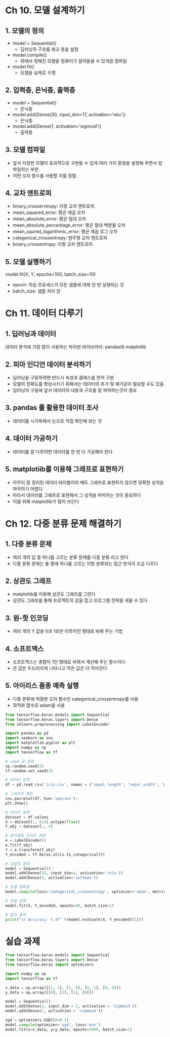 # Ch 10. 모델 설계하기
## 1. 모델의 정의
- model = Sequential()
  - 딥러닝의 구조를 짜고 층을 설정
- model.compile() 
  - 위에서 정해진 모델을 컴퓨터가 알아들을 수 있게끔 컴파일
- model.fit()
  - 모델을 실제로 수행

## 2. 입력층, 은닉층, 출력층
- model = Sequential()
  - 은닉층
- model.add(Dense(30, input_dim=17, activation='relu'))
  - 은닉층
- model.add(Dense(1, activation='sigmoid')) 
  - 출력층

## 3. 모델 컴파일
- 앞서 지정한 모델이 효과적으로 구현될 수 있게 여러 가지 환경을 설정해 주면서 컴파일하는 부분.
- 어떤 오차 함수를 사용할 지를 정함.

## 4. 교차 엔트로피
- binary_crosservtropy: 이항 교차 엔트로피
- mean_squared_error: 평균 제곱 오차
- mean_absolute_error: 평균 절대 오차
- mean_absolute_percentage_error: 평균 절대 백분율 오차
- mean_squred_logarithmic_error: 평균 제곱 로그 오차
- categorical_crossentropy: 범주형 교차 엔트로피
- binary_crossentropy: 이항 교차 엔트로피

## 5. 모델 실행하기
model.fit(X, Y, epochs=100, batch_size=10)
- epoch: 학습 프로세스가 모든 샘플에 대해 한 번 실행되는 것
- batch_size: 샘플 처리 양

# Ch 11. 데이터 다루기
## 1. 딥러닝과 데이터
데이터 분석에 가장 많이 사용하는 파이썬 라이브러리: pandas와 matplotlib

## 2. 피마 인디언 데이터 분석하기
- 딥러닝을 구동하려면 반드시 속성과 클래스를 먼저 구분
- 모델의 정확도를 향상시키기 위해서는 데이터의 추가 및 재가공이 필요할 수도 있음
- 딥러닝의 구동에 앞서 데이터의 내용과 구조를 잘 파악하는것이 중요

## 3. pandas 를 활용한 데이터 조사
- 데이터를 시각화해서 눈으로 직접 확인해 보는 것

## 4. 데이터 가공하기
- 데이터를 잘 다루려면 데이터를 한 번 더 가공해야 한다.

## 5. matplotiib를 이용해 그래프로 표현하기
- 아무리 잘 정리된 데이터 테이블이라 해도 그래프로 표현하지 않으면 정확한 성격을 파악하기 어렵다
- 따라서 데이터를 그래프로 표현해서 그 성격을 파악하는 것이 중요하다
- 이를 위해 matplotlib가 많이 쓰인다

# Ch 12. 다중 분류 문제 해결하기
## 1. 다중 분류 문제
- 여러 개의 답 중 하나를 고르는 분류 문제를 다중 분류 라고 한다
- 다중 분류 문제는 둘 중에 하나를 고르는 이항 분류와는 접근 방식이 조금 다르다

## 2. 상관도 그래프
- matplotlib를 이용해 상관도 그래프를 그린다
- 상관도 그래프를 통해 프로젝트의 감을 잡고 프로그램 전략을 세울 수 있다

## 3. 원-핫 인코딩
- 여러 개의 Y 값을 0과 1로만 이루어진 형태로 바꿔 주는 기법

## 4. 소프트맥스
- 소프트맥스는 총합이 1인 형태로 바꿔서 계산해 주는 함수이다
- 큰 값은 두드러지게 나타나고 작은 값은 더 작아진다

## 5. 아이리스 품종 예측 실행
- 다중 분류에 적절한 오차 함수인 categorical_crossentropy를 사용
- 최적화 함수로 adam을 사용

``` python
from tensorflow.keras.models import Sequential
from tensorflow.keras.layers import Dense
from sklearn.preprocessing import LabelEncoder

import pandas as pd
import seaborn as sns
import matplotlib.pyplot as plt
import numpy as np
import tensorflow as tf

# seed 값 설정
np.random.seed(3)
tf.random.set_seed(3)

# 데이터 입력
df = pd.read_csv('iris.csv', names = ["sepal_length", "sepal_width", "petal_length", "petal_width", "species"])

# 그래프로 확인
sns.pairplot(df, hue='species');
plt.show()

# 데이터 분류
dataset = df.values
X = dataset[:, 0:4].astype(float)
Y_obj = dataset[:, 4]

# 문자열을 숫자로 변환
e = LabelEncoder()
e.fit(Y_obj)
Y = e.transform(Y_obj)
Y_encoded = tf.keras.utils.to_categorical(Y)

# 모델의 설정
model = Sequential()
model.add(Dense(16, input_dim=4, activation='relu'))
model.add(Dense(3, activation='softmax'))

# 모델 컴파일
model.compile(loss='categorical_crossentropy', optimizer='adam', metrics=['accuracy'])

# 모델 실행
model.fit(X, Y_encoded, epochs=50, batch_size=1)

# 결과 출력
print("\n Accuracy: %.4f" %(model.evaluate(X, Y_encoded)[1]))
```

# 실습 과제
``` python
from tensorflow.keras.models import Sequential
from tensorflow.keras.layers import Dense
from tensorflow.keras import optimizers

import numpy as np
import tensorflow as tf

x_data = np.array([[1, 1], [1, 0], [0, 1], [0, 0]])
y_data = np.array([[0], [1], [1], [0]])

model = Sequential()
model.add(Dense(2, input_dim = 2, activation = 'sigmoid'))
model.add(Dense(1, activation = 'sigmoid'))

sgd = optimizers.SGD(lr=0.1)
model.compile(optimizer='sgd', loss='mse')
model.fit(x=x_data, y=y_data, epochs=2000, batch_size=1)
```
